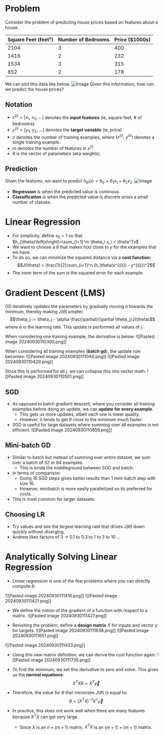 # Problem
Consider the problem of predicting house prices based on features about a house\.

| Square Feet \(feet²\) | Number of Bedrooms | Price \($1000s\) |
| --------------------- | ------------------ | ---------------- |
| 2104                  | 3                  | 400              |
| 1416                  | 2                  | 232              |
| 1534                  | 3                  | 315              |
| 852                   | 2                  | 178              |

We can plot this data like below\.
![Image](image_sGOqblyEsxLu7PsTi0Epk.png)
Given this information, how can we predict the house prices?
## Notation
*  $x^{\left(i\right)}=\left[x_1,\ x_2,...\right]$ denotes the **input features** \(ie, square feet, \# of bedrooms\)
* $y^{\left(i\right)}=\left[y_1,\ y_2,\ ...\right]$ denotes the **target variable** \(ie, price\)
* $n$ denotes the number of training examples, where $\left(x^{\left(i\right)},\ y^{\left(i\right)}\right)$ denotes a single training example\.
* $m$ denotes the number of features in $x^{\left(i\right)}$\.
* $\theta$ is the vector of parameters \(aka weights\)\.

## Prediction
Given the features, we want to predict $h_{\theta}\left(x\right)=\theta_0\ +\ \theta_1x_1+\theta_2x_2.$
![Image](image_hpd8QN7z5ZAAX6kVWQKlf.png)
* **Regression** is when the predicted value is continous\.
* **Classification** is when the predicted value is discrete aross a small number of classes\.

# Linear Regression
* For simplicity, define $x_0\ =\ 1$ so that $h_{\theta}\left(x\right)=\sum_{i=1}^m \theta_i x_i = \theta^Tx$ \.
* We want to choose a $\theta$ that makes $h(x)$ close to $y$ for the examples that we have.
* To do so, we can minimize the squared distance via a **cost function:**
$$J(\theta) = \frac{1}{2}\sum_{i=1}^n (h_\theta(x^{(i)}) - y^{(i)})^2$$
* The inner term of the sum is the squared error for each example.

# Gradient Descent (LMS)
GD iteratively updates the parameters by gradually moving it towards the minimum, thereby making $J(\theta)$ smaller.
$$\theta_j := \theta_j - \alpha \frac{\partial}{\partial \theta_j}J(\theta)$$
where $\alpha$ is the learning rate. This update is performed all values of $j$.

When considering one training example, the derivative is below:
![[Pasted image 20240930110300.png]]

When considering all training examples (**batch gd**), the update rule becomes:
![[Pasted image 20240930111044.png]]
![[Pasted image 20240930110429.png]]

Since this is performed for all $j$, we can collapse this into vector math:
![[Pasted image 20240930110501.png]]

## SGD
* As opposed to batch gradient descent, where you consider all training examples before doing an update, we can **update for every example**.
	* This gets us more updates, albeit each one is lower quality.
	* However, it tends to get $\theta$ close to the minimum much faster.
* SGD is useful for large datasets where summing over all examples is not efficient.
![[Pasted image 20240930110856.png]]

## Mini-batch GD
* Similar to batch but instead of summing over entire dataset, we sum over a batch of 32 or 64 examples.
	* This is kinda the middleground between SGD and batch.
* In terms of comparison:
	* Doing 16 SGD steps gives better results than 1 mini-batch step with size 16.
	* However, minibatch is more easily parallelized so its preferred for costs.
* This is most common for larger datasets.

## Choosing LR
* Try values and see the largest learning rate that drives $J(\theta)$ down quickly without diverging.
* Andrew likes factors of 3 -> 0.1 to 0.3 to 1 to 3 to 10 ...


# Analytically Solving Linear Regression
* Linear regression is one of the few problems where you can directly compute $\theta$.

![[Pasted image 20240930111416.png]]
![[Pasted image 20240930111421.png]]

* We define the notion of the gradient of a function with respect to a matrix.
![[Pasted image 20240930111427.png]]

* Revisiting the problem, define a **design matrix** $X$ for inputs and vector $y$ for targets.
![[Pasted image 20240930111638.png]]
![[Pasted image 20240930111651.png]]

![[Pasted image 20240930111433.png]]

* Using this new matrix definition, we can derive the cost function again.
![[Pasted image 20240930111735.png]]

* To find the minimum, we set this derivative to zero and solve. This gives us the **normal equations**.
$$X^TX\theta=X^T \vec{y}$$
* Therefore, the value for $\theta$ that minimizes $J(\theta)$ is equal to:
$$\theta = (X^TX)^{-1}X^T\vec{y}$$

* In practice, this does not work well when there are many features because $X^T X$ can get very large.
	* Since $X$ is an $n \times (m+1)$ matrix, $X^T X$ is an $(m+1) \times (m+1)$ matrix.



















